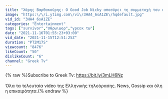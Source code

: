 ```yaml
---
title: "Χάρης Βαρθακούρης: Ο Good Job Nicky αποσύρει τη συμμετοχή του από τη «Eurovision»; | Greek Tv"
image: "https:\/\/i.ytimg.com\/vi\/3HA4_6sA1ZE\/hqdefault.jpg"
vid_id: "3HA4_6sA1ZE"
categories: "Entertainment"
tags: ["survivor","σθρωιωορ","γρεεκ τω"]
date: "2021-11-16T01:55:23+03:00"
vid_date: "2021-11-15T12:51:25Z"
duration: "PT2M17S"
viewcount: "8476"
likeCount: "50"
dislikeCount: "6"
channel: "Greek Tv"
---
```

{% raw %}Subscribe to Greek Tv: <a rel="nofollow" target="blank" href="https://bit.ly/3mLH6Nz">https://bit.ly/3mLH6Nz</a><br /><br />Όλα τα τελευταία video της Ελληνικής τηλεόρασης. News, Gossip και όλη η επικαιρότητα.{% endraw %}
